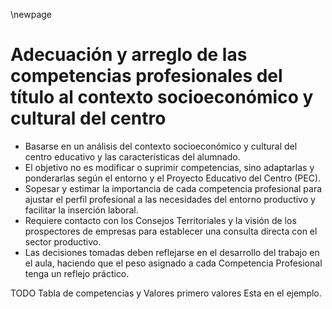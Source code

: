 \newpage

# Adecuación y arreglo de las competencias profesionales del título al contexto socioeconómico y cultural del centro

*   Basarse en un análisis del contexto socioeconómico y cultural del centro educativo y las características del alumnado.
*   El objetivo no es modificar o suprimir competencias, sino adaptarlas y ponderarlas según el entorno y el Proyecto Educativo del Centro (PEC).
*   Sopesar y estimar la importancia de cada competencia profesional para ajustar el perfil profesional a las necesidades del entorno productivo y facilitar la inserción laboral.
*   Requiere contacto con los Consejos Territoriales y la visión de los prospectores de empresas para establecer una consulta directa con el sector productivo.
*   Las decisiones tomadas deben reflejarse en el desarrollo del trabajo en el aula, haciendo que el peso asignado a cada Competencia Profesional tenga un reflejo práctico.

TODO 
Tabla de competencias y Valores primero valores
Esta en el ejemplo.
